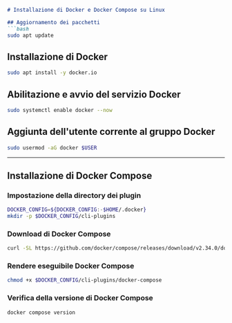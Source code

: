 ```markdown
# Installazione di Docker e Docker Compose su Linux

## Aggiornamento dei pacchetti
```bash
sudo apt update
```

## Installazione di Docker
```bash
sudo apt install -y docker.io
```

## Abilitazione e avvio del servizio Docker
```bash
sudo systemctl enable docker --now
```

## Aggiunta dell'utente corrente al gruppo Docker
```bash
sudo usermod -aG docker $USER
```

---

## Installazione di Docker Compose

### Impostazione della directory dei plugin
```bash
DOCKER_CONFIG=${DOCKER_CONFIG:-$HOME/.docker}
mkdir -p $DOCKER_CONFIG/cli-plugins
```

### Download di Docker Compose
```bash
curl -SL https://github.com/docker/compose/releases/download/v2.34.0/docker-compose-linux-x86_64 -o $DOCKER_CONFIG/cli-plugins/docker-compose
```

### Rendere eseguibile Docker Compose
```bash
chmod +x $DOCKER_CONFIG/cli-plugins/docker-compose
```

### Verifica della versione di Docker Compose
```bash
docker compose version
```
```
